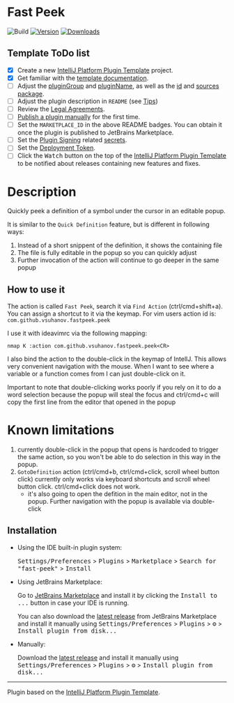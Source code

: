 # Fast Peek

![Build](https://github.com/vsuhanov/fast-peek/workflows/Build/badge.svg)
[![Version](https://img.shields.io/jetbrains/plugin/v/MARKETPLACE_ID.svg)](https://plugins.jetbrains.com/plugin/MARKETPLACE_ID)
[![Downloads](https://img.shields.io/jetbrains/plugin/d/MARKETPLACE_ID.svg)](https://plugins.jetbrains.com/plugin/MARKETPLACE_ID)

## Template ToDo list

- [x] Create a new [IntelliJ Platform Plugin Template][template] project.
- [x] Get familiar with the [template documentation][template].
- [ ] Adjust the [pluginGroup](./gradle.properties) and [pluginName](./gradle.properties), as well as
  the [id](./src/main/resources/META-INF/plugin.xml) and [sources package](./src/main/kotlin).
- [ ] Adjust the plugin description in `README` (see [Tips][docs:plugin-description])
- [ ] Review
  the [Legal Agreements](https://plugins.jetbrains.com/docs/marketplace/legal-agreements.html?from=IJPluginTemplate).
- [ ] [Publish a plugin manually](https://plugins.jetbrains.com/docs/intellij/publishing-plugin.html?from=IJPluginTemplate)
  for the first time.
- [ ] Set the `MARKETPLACE_ID` in the above README badges. You can obtain it once the plugin is published to JetBrains
  Marketplace.
- [ ] Set the [Plugin Signing](https://plugins.jetbrains.com/docs/intellij/plugin-signing.html?from=IJPluginTemplate)
  related [secrets](https://github.com/JetBrains/intellij-platform-plugin-template#environment-variables).
- [ ] Set
  the [Deployment Token](https://plugins.jetbrains.com/docs/marketplace/plugin-upload.html?from=IJPluginTemplate).
- [ ] Click the <kbd>Watch</kbd> button on the top of the [IntelliJ Platform Plugin Template][template] to be notified
  about releases containing new features and fixes.

# Description
<!-- Plugin description -->
Quickly peek a definition of a symbol under the cursor in an editable popup.

It is similar to the `Quick Definition` feature, but is different in following ways:

1. Instead of a short snippent of the definition, it shows the containing file
2. The file is fully editable in the popup so you can quickly adjust
3. Further invocation of the action will continue to go deeper in the same popup


## How to use it

The action is called `Fast Peek`, search it via `Find Action` (ctrl/cmd+shift+a).
You can assign a shortcut to it via the keymap. For vim users action id is: `com.github.vsuhanov.fastpeek.peek`

I use it with ideavimrc via the following mapping:

```
nmap K :action com.github.vsuhanov.fastpeek.peek<CR>
```

I also bind the action to the double-click in the keymap of IntellJ. This allows very convenient navigation with the
mouse.
When I want to see where a variable or a function comes from I can just double-click on it.

Important to note that double-clicking works poorly if you rely on it to do a word selection because the popup will
steal the focus and ctrl/cmd+c will copy the first line from the editor that opened in the popup

# Known limitations
1. currently double-click in the popup that opens is hardcoded to trigger the same action, so you won't be able to do selection in this way in the popup.
2. `GotoDefinition` action (ctrl/cmd+b, ctrl/cmd+click, scroll wheel button click) currently only works via keyboard shortcuts and scroll wheel button click. ctrl/cmd+click does not work.
   * it's also going to open the defition in the main editor, not in the popup. Further navigation with the popup is available via double-click
<!-- Plugin description end -->

## Installation

- Using the IDE built-in plugin system:

  <kbd>Settings/Preferences</kbd> > <kbd>Plugins</kbd> > <kbd>Marketplace</kbd> > <kbd>Search for "fast-peek"</kbd> >
  <kbd>Install</kbd>

- Using JetBrains Marketplace:

  Go to [JetBrains Marketplace](https://plugins.jetbrains.com/plugin/MARKETPLACE_ID) and install it by clicking
  the <kbd>Install to ...</kbd> button in case your IDE is running.

  You can also download the [latest release](https://plugins.jetbrains.com/plugin/MARKETPLACE_ID/versions) from
  JetBrains Marketplace and install it manually using
  <kbd>Settings/Preferences</kbd> > <kbd>Plugins</kbd> > <kbd>⚙️</kbd> > <kbd>Install plugin from disk...</kbd>

- Manually:

  Download the [latest release](https://github.com/vsuhanov/fast-peek/releases/latest) and install it manually using
  <kbd>Settings/Preferences</kbd> > <kbd>Plugins</kbd> > <kbd>⚙️</kbd> > <kbd>Install plugin from disk...</kbd>

---
Plugin based on the [IntelliJ Platform Plugin Template][template].

[template]: https://github.com/JetBrains/intellij-platform-plugin-template

[docs:plugin-description]: https://plugins.jetbrains.com/docs/intellij/plugin-user-experience.html#plugin-description-and-presentation
